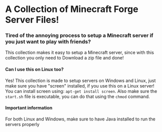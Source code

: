 # A Collection of Minecraft Forge Server Files!

### Tired of the annoying process to setup a Minecraft server if you just want to play with friends?
This collection makes it easy to setup a Minecraft server, since with this collection you only need to Download a zip file and done!

#### Can I use this on Linux too?
Yes! This collection is made to setup servers on Windows and Linux, just make sure you have "screen" installed, if you use this on a Linux server!
You can install screen using: ```apt-get install screen```. Also make sure the ```start.sh``` file is executable, you can do that using the ```chmod``` command.

#### Important information
For both Linux and Windows, make sure to have Java installed to run the servers properly
